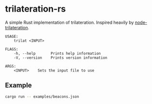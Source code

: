 # trilateration-rs

A simple Rust implementation of trilateration. Inspired heavily by [node-trilateration](https://github.com/mberberoglu/node-trilateration).

```
USAGE:
    trilat <INPUT>

FLAGS:
    -h, --help       Prints help information
    -V, --version    Prints version information

ARGS:
    <INPUT>    Sets the input file to use
```

## Example

```bash
cargo run -- examples/beacons.json
```
